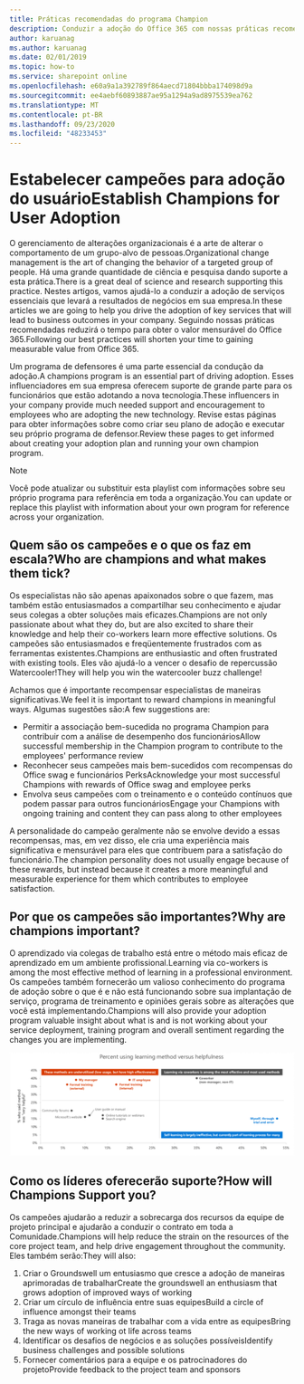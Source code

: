 ```yaml
---
title: Práticas recomendadas do programa Champion
description: Conduzir a adoção do Office 365 com nossas práticas recomendadas de programa de Champion
author: karuanag
ms.author: karuanag
ms.date: 02/01/2019
ms.topic: how-to
ms.service: sharepoint online
ms.openlocfilehash: e60a9a1a392789f864aecd71804bbba174098d9a
ms.sourcegitcommit: ee4aebf60893887ae95a1294a9ad8975539ea762
ms.translationtype: MT
ms.contentlocale: pt-BR
ms.lasthandoff: 09/23/2020
ms.locfileid: "48233453"
---
```

# <a name="establish-champions-for-user-adoption"></a><span data-ttu-id="e5e1e-103">Estabelecer campeões para adoção do usuário</span><span class="sxs-lookup"><span data-stu-id="e5e1e-103">Establish Champions for User Adoption</span></span> 

<span data-ttu-id="e5e1e-104">O gerenciamento de alterações organizacionais é a arte de alterar o comportamento de um grupo-alvo de pessoas.</span><span class="sxs-lookup"><span data-stu-id="e5e1e-104">Organizational change management is the art of changing the behavior of a targeted group of people.</span></span> <span data-ttu-id="e5e1e-105">Há uma grande quantidade de ciência e pesquisa dando suporte a esta prática.</span><span class="sxs-lookup"><span data-stu-id="e5e1e-105">There is a great deal of science and research supporting this practice.</span></span> <span data-ttu-id="e5e1e-106">Nestes artigos, vamos ajudá-lo a conduzir a adoção de serviços essenciais que levará a resultados de negócios em sua empresa.</span><span class="sxs-lookup"><span data-stu-id="e5e1e-106">In these articles we are going to help you drive the adoption of key services that will lead to business outcomes in your company.</span></span>  <span data-ttu-id="e5e1e-107">Seguindo nossas práticas recomendadas reduzirá o tempo para obter o valor mensurável do Office 365.</span><span class="sxs-lookup"><span data-stu-id="e5e1e-107">Following our best practices will shorten your time to gaining measurable value from Office 365.</span></span>  

<span data-ttu-id="e5e1e-108">Um programa de defensores é uma parte essencial da condução da adoção.</span><span class="sxs-lookup"><span data-stu-id="e5e1e-108">A champions program is an essential part of driving adoption.</span></span> <span data-ttu-id="e5e1e-109">Esses influenciadores em sua empresa oferecem suporte de grande parte para os funcionários que estão adotando a nova tecnologia.</span><span class="sxs-lookup"><span data-stu-id="e5e1e-109">These influencers in your company provide much needed support and encouragement to employees who are adopting the new technology.</span></span> <span data-ttu-id="e5e1e-110">Revise estas páginas para obter informações sobre como criar seu plano de adoção e executar seu próprio programa de defensor.</span><span class="sxs-lookup"><span data-stu-id="e5e1e-110">Review these pages to get informed about creating your adoption plan and running your own champion program.</span></span> 

> [!NOTE]
> <span data-ttu-id="e5e1e-111">Você pode atualizar ou substituir esta playlist com informações sobre seu próprio programa para referência em toda a organização.</span><span class="sxs-lookup"><span data-stu-id="e5e1e-111">You can update or replace this playlist with information about your own program for reference across your organization.</span></span>

## <a name="who-are-champions-and-what-makes-them-tick"></a><span data-ttu-id="e5e1e-112">Quem são os campeões e o que os faz em escala?</span><span class="sxs-lookup"><span data-stu-id="e5e1e-112">Who are champions and what makes them tick?</span></span>

<span data-ttu-id="e5e1e-113">Os especialistas não são apenas apaixonados sobre o que fazem, mas também estão entusiasmados a compartilhar seu conhecimento e ajudar seus colegas a obter soluções mais eficazes.</span><span class="sxs-lookup"><span data-stu-id="e5e1e-113">Champions are not only passionate about what they do, but are also excited to share their knowledge and help their co-workers learn more effective solutions.</span></span> <span data-ttu-id="e5e1e-114">Os campeões são entusiasmados e freqüentemente frustrados com as ferramentas existentes.</span><span class="sxs-lookup"><span data-stu-id="e5e1e-114">Champions are enthusiastic and often frustrated with existing tools.</span></span> <span data-ttu-id="e5e1e-115">Eles vão ajudá-lo a vencer o desafio de repercussão Watercooler!</span><span class="sxs-lookup"><span data-stu-id="e5e1e-115">They will help you win the watercooler buzz challenge!</span></span>  

<span data-ttu-id="e5e1e-116">Achamos que é importante recompensar especialistas de maneiras significativas.</span><span class="sxs-lookup"><span data-stu-id="e5e1e-116">We feel it is important to reward champions in meaningful ways.</span></span> <span data-ttu-id="e5e1e-117">Algumas sugestões são:</span><span class="sxs-lookup"><span data-stu-id="e5e1e-117">A few suggestions are:</span></span>

- <span data-ttu-id="e5e1e-118">Permitir a associação bem-sucedida no programa Champion para contribuir com a análise de desempenho dos funcionários</span><span class="sxs-lookup"><span data-stu-id="e5e1e-118">Allow successful membership in the Champion program to contribute to the employees' performance review</span></span>
- <span data-ttu-id="e5e1e-119">Reconhecer seus campeões mais bem-sucedidos com recompensas do Office swag e funcionários Perks</span><span class="sxs-lookup"><span data-stu-id="e5e1e-119">Acknowledge your most successful Champions with rewards of Office swag and employee perks</span></span>  
- <span data-ttu-id="e5e1e-120">Envolva seus campeões com o treinamento e o conteúdo contínuos que podem passar para outros funcionários</span><span class="sxs-lookup"><span data-stu-id="e5e1e-120">Engage your Champions with ongoing training and content they can pass along to other employees</span></span> 

<span data-ttu-id="e5e1e-121">A personalidade do campeão geralmente não se envolve devido a essas recompensas, mas, em vez disso, ele cria uma experiência mais significativa e mensurável para eles que contribuem para a satisfação do funcionário.</span><span class="sxs-lookup"><span data-stu-id="e5e1e-121">The champion personality does not usually engage because of these rewards, but instead because it creates a more meaningful and measurable experience for them which contributes to employee satisfaction.</span></span> 

## <a name="why-are-champions-important"></a><span data-ttu-id="e5e1e-122">Por que os campeões são importantes?</span><span class="sxs-lookup"><span data-stu-id="e5e1e-122">Why are champions important?</span></span> 

<span data-ttu-id="e5e1e-123">O aprendizado via colegas de trabalho está entre o método mais eficaz de aprendizado em um ambiente profissional.</span><span class="sxs-lookup"><span data-stu-id="e5e1e-123">Learning via co-workers is among the most effective method of learning in a professional environment.</span></span> <span data-ttu-id="e5e1e-124">Os campeões também fornecerão um valioso conhecimento do programa de adoção sobre o que é e não está funcionando sobre sua implantação de serviço, programa de treinamento e opiniões gerais sobre as alterações que você está implementando.</span><span class="sxs-lookup"><span data-stu-id="e5e1e-124">Champions will also provide your adoption program valuable insight about what is and is not working about your service deployment, training program and overall sentiment regarding the changes you are implementing.</span></span>  

![Porcentagem usando método de aprendizado vs utilidade](media/champstats.png)

## <a name="how-will-champions-support-you"></a><span data-ttu-id="e5e1e-126">Como os líderes oferecerão suporte?</span><span class="sxs-lookup"><span data-stu-id="e5e1e-126">How will Champions Support you?</span></span>

<span data-ttu-id="e5e1e-127">Os campeões ajudarão a reduzir a sobrecarga dos recursos da equipe de projeto principal e ajudarão a conduzir o contrato em toda a Comunidade.</span><span class="sxs-lookup"><span data-stu-id="e5e1e-127">Champions will help reduce the strain on the resources of the core project team, and help drive engagement throughout the community.</span></span> <span data-ttu-id="e5e1e-128">Eles também serão:</span><span class="sxs-lookup"><span data-stu-id="e5e1e-128">They will also:</span></span>

1. <span data-ttu-id="e5e1e-129">Criar o Groundswell um entusiasmo que cresce a adoção de maneiras aprimoradas de trabalhar</span><span class="sxs-lookup"><span data-stu-id="e5e1e-129">Create the groundswell an enthusiasm that grows adoption of improved ways of working</span></span>
1. <span data-ttu-id="e5e1e-130">Criar um círculo de influência entre suas equipes</span><span class="sxs-lookup"><span data-stu-id="e5e1e-130">Build a circle of influence amongst their teams</span></span>
1. <span data-ttu-id="e5e1e-131">Traga as novas maneiras de trabalhar com a vida entre as equipes</span><span class="sxs-lookup"><span data-stu-id="e5e1e-131">Bring the new ways of working ot life across teams</span></span>
1. <span data-ttu-id="e5e1e-132">Identificar os desafios de negócios e as soluções possíveis</span><span class="sxs-lookup"><span data-stu-id="e5e1e-132">Identify business challenges and possible solutions</span></span>
1. <span data-ttu-id="e5e1e-133">Fornecer comentários para a equipe e os patrocinadores do projeto</span><span class="sxs-lookup"><span data-stu-id="e5e1e-133">Provide feedback to the project team and sponsors</span></span>
